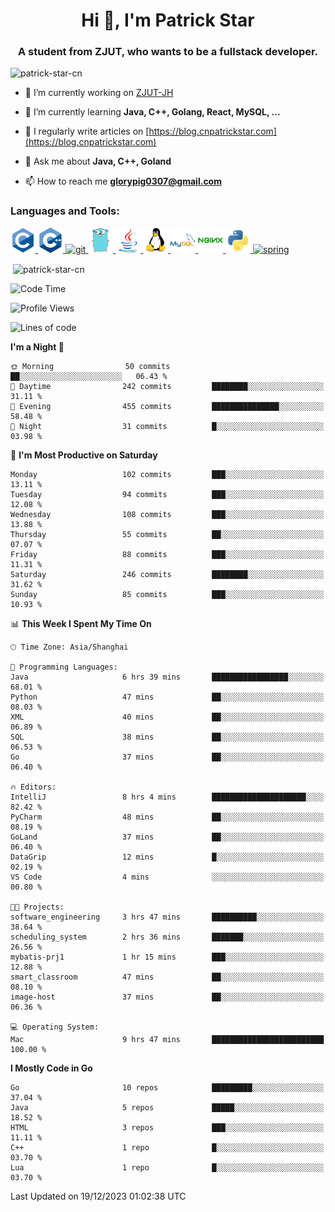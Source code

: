 <h1 align="center">Hi 👋, I'm Patrick Star</h1>
<h3 align="center">A student from ZJUT, who wants to be a fullstack developer.</h3>

<p align="left"> <img src="https://komarev.com/ghpvc/?username=patrick-star-cn&label=Profile%20views&color=0e75b6&style=flat" alt="patrick-star-cn" /> </p>

- 🔭 I’m currently working on [ZJUT-JH](https://github.com/zjutjh)

- 🌱 I’m currently learning **Java, C++, Golang, React, MySQL, ...**

- 📝 I regularly write articles on [https://blog.cnpatrickstar.com](https://blog.cnpatrickstar.com)

- 💬 Ask me about **Java, C++, Goland**

- 📫 How to reach me **glorypig0307@gmail.com**


<h3 align="left">Languages and Tools:</h3>
<p align="left"> 
  <a href="https://www.cprogramming.com/" target="_blank" rel="noreferrer"> 
    <img src="https://raw.githubusercontent.com/devicons/devicon/master/icons/c/c-original.svg" alt="c" width="40" height="40"/> 
  </a> 
  <a href="https://www.w3schools.com/cpp/" target="_blank" rel="noreferrer"> 
    <img src="https://raw.githubusercontent.com/devicons/devicon/master/icons/cplusplus/cplusplus-original.svg" alt="cplusplus" width="40" height="40"/> 
  </a> 
  <a href="https://git-scm.com/" target="_blank" rel="noreferrer"> 
    <img src="https://www.vectorlogo.zone/logos/git-scm/git-scm-icon.svg" alt="git" width="40" height="40"/> 
  </a> 
  <a href="https://golang.org" target="_blank" rel="noreferrer"> 
    <img src="https://raw.githubusercontent.com/devicons/devicon/master/icons/go/go-original.svg" alt="go" width="40" height="40"/> 
  </a> 
  <a href="https://www.java.com" target="_blank" rel="noreferrer"> 
    <img src="https://raw.githubusercontent.com/devicons/devicon/master/icons/java/java-original.svg" alt="java" width="40" height="40"/> 
  </a> 
  <a href="https://www.linux.org/" target="_blank" rel="noreferrer"> 
    <img src="https://raw.githubusercontent.com/devicons/devicon/master/icons/linux/linux-original.svg" alt="linux" width="40" height="40"/> 
  </a> 
  <a href="https://www.mysql.com/" target="_blank" rel="noreferrer"> 
    <img src="https://raw.githubusercontent.com/devicons/devicon/master/icons/mysql/mysql-original-wordmark.svg" alt="mysql" width="40" height="40"/> 
  </a> 
  <a href="https://www.nginx.com" target="_blank" rel="noreferrer"> 
    <img src="https://raw.githubusercontent.com/devicons/devicon/master/icons/nginx/nginx-original.svg" alt="nginx" width="40" height="40"/> 
  </a> 
  <a href="https://www.python.org" target="_blank" rel="noreferrer"> 
    <img src="https://raw.githubusercontent.com/devicons/devicon/master/icons/python/python-original.svg" alt="python" width="40" height="40"/> 
  </a> 
  <a href="https://spring.io/" target="_blank" rel="noreferrer"> 
    <img src="https://www.vectorlogo.zone/logos/springio/springio-icon.svg" alt="spring" width="40" height="40"/> 
  </a>
</p>

<p>&nbsp;<img align="center" src="https://github-readme-stats.vercel.app/api?username=patrick-star-cn&show_icons=true&locale=en" alt="patrick-star-cn" /></p>

<!--START_SECTION:waka-->
![Code Time](http://img.shields.io/badge/Code%20Time-473%20hrs%2055%20mins-blue)

![Profile Views](http://img.shields.io/badge/Profile%20Views-1-blue)

![Lines of code](https://img.shields.io/badge/From%20Hello%20World%20I%27ve%20Written-5.2%20million%20lines%20of%20code-blue)

**I'm a Night 🦉** 

```text
🌞 Morning                50 commits          ██░░░░░░░░░░░░░░░░░░░░░░░   06.43 % 
🌆 Daytime                242 commits         ████████░░░░░░░░░░░░░░░░░   31.11 % 
🌃 Evening                455 commits         ███████████████░░░░░░░░░░   58.48 % 
🌙 Night                  31 commits          █░░░░░░░░░░░░░░░░░░░░░░░░   03.98 % 
```
📅 **I'm Most Productive on Saturday** 

```text
Monday                   102 commits         ███░░░░░░░░░░░░░░░░░░░░░░   13.11 % 
Tuesday                  94 commits          ███░░░░░░░░░░░░░░░░░░░░░░   12.08 % 
Wednesday                108 commits         ███░░░░░░░░░░░░░░░░░░░░░░   13.88 % 
Thursday                 55 commits          ██░░░░░░░░░░░░░░░░░░░░░░░   07.07 % 
Friday                   88 commits          ███░░░░░░░░░░░░░░░░░░░░░░   11.31 % 
Saturday                 246 commits         ████████░░░░░░░░░░░░░░░░░   31.62 % 
Sunday                   85 commits          ███░░░░░░░░░░░░░░░░░░░░░░   10.93 % 
```


📊 **This Week I Spent My Time On** 

```text
🕑︎ Time Zone: Asia/Shanghai

💬 Programming Languages: 
Java                     6 hrs 39 mins       █████████████████░░░░░░░░   68.01 % 
Python                   47 mins             ██░░░░░░░░░░░░░░░░░░░░░░░   08.03 % 
XML                      40 mins             ██░░░░░░░░░░░░░░░░░░░░░░░   06.89 % 
SQL                      38 mins             ██░░░░░░░░░░░░░░░░░░░░░░░   06.53 % 
Go                       37 mins             ██░░░░░░░░░░░░░░░░░░░░░░░   06.40 % 

🔥 Editors: 
IntelliJ                 8 hrs 4 mins        █████████████████████░░░░   82.42 % 
PyCharm                  48 mins             ██░░░░░░░░░░░░░░░░░░░░░░░   08.19 % 
GoLand                   37 mins             ██░░░░░░░░░░░░░░░░░░░░░░░   06.40 % 
DataGrip                 12 mins             █░░░░░░░░░░░░░░░░░░░░░░░░   02.19 % 
VS Code                  4 mins              ░░░░░░░░░░░░░░░░░░░░░░░░░   00.80 % 

🐱‍💻 Projects: 
software_engineering     3 hrs 47 mins       ██████████░░░░░░░░░░░░░░░   38.64 % 
scheduling_system        2 hrs 36 mins       ███████░░░░░░░░░░░░░░░░░░   26.56 % 
mybatis-prj1             1 hr 15 mins        ███░░░░░░░░░░░░░░░░░░░░░░   12.88 % 
smart_classroom          47 mins             ██░░░░░░░░░░░░░░░░░░░░░░░   08.10 % 
image-host               37 mins             ██░░░░░░░░░░░░░░░░░░░░░░░   06.36 % 

💻 Operating System: 
Mac                      9 hrs 47 mins       █████████████████████████   100.00 % 
```

**I Mostly Code in Go** 

```text
Go                       10 repos            █████████░░░░░░░░░░░░░░░░   37.04 % 
Java                     5 repos             █████░░░░░░░░░░░░░░░░░░░░   18.52 % 
HTML                     3 repos             ███░░░░░░░░░░░░░░░░░░░░░░   11.11 % 
C++                      1 repo              █░░░░░░░░░░░░░░░░░░░░░░░░   03.70 % 
Lua                      1 repo              █░░░░░░░░░░░░░░░░░░░░░░░░   03.70 % 
```




 Last Updated on 19/12/2023 01:02:38 UTC
<!--END_SECTION:waka-->
